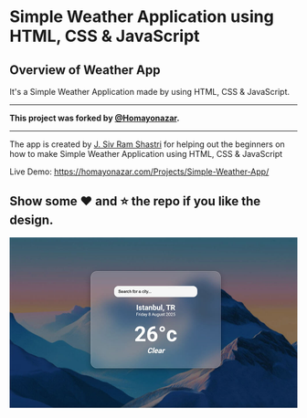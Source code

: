 # Simple Weather Application using HTML, CSS & JavaScript

## Overview of Weather App

It's a Simple Weather Application made by using HTML, CSS & JavaScript.

---

**This project was forked by [@Homayonazar](https://homayonazar.com).**


---

The app is created by [J. Siv Ram Shastri](https://www.linkedin.com/in/imsivram1999/) for helping out the beginners on how to make Simple Weather Application using HTML, CSS &amp; JavaScript

Live Demo:  https://homayonazar.com/Projects/Simple-Weather-App/

## Show some :heart: and :star: the repo if you like the design.

![WeatherApp](https://raw.githubusercontent.com/homayonazar/Simple-Weather-App/refs/heads/master/live%20demo.jpg)

